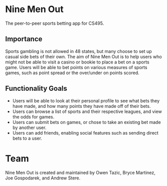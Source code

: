 # Nine Men Out
The peer-to-peer sports betting app for CS495.

## Importance
Sports gambling is not allowed in 48 states, but many choose to set up casual side bets of their own. The aim of Nine Men Out is to help users who might not be able to visit a casino or bookie to place a bet on a sports game. Users will be able to bet points on various measures of sports games, such as point spread or the over/under on points scored.

## Functionality Goals
- Users will be able to look at their personal profile to see what bets they have made, and how many points they have made off of their bets.
- Users can browse a list of sports and their respective leagues, and view the odds for games.
- Users can submit bets on games, or chose to take an existing bet made by another user.
- Users can add friends, enabling social features such as sending direct bets to a user.

# Team
Nine Men Out is created and maintained by Owen Tazic, Bryce Martinez, Joe Gospodarek, and Andrew Stere.
